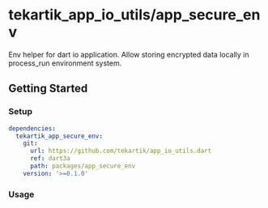 # tekartik_app_io_utils/app_secure_env

Env helper for dart io application. Allow storing encrypted data locally in process_run environment system.

## Getting Started

### Setup

```yaml
dependencies:
  tekartik_app_secure_env:
    git:
      url: https://github.com/tekartik/app_io_utils.dart
      ref: dart3a
      path: packages/app_secure_env
    version: '>=0.1.0'
```

### Usage
